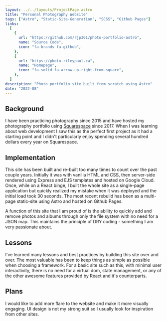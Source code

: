 ```yaml
---
layout: ../../layouts/ProjectPage.astro
title: "Personal Photography Website"
tags: ["Astro", "Static-Site-Generation", "SCSS", "Github Pages"]
links:
  [
    {
      url: "https://github.com/rjp301/photo-portfolio-astro",
      name: "Source Code",
      icon: "fa-brands fa-github",
    },
    {
      url: "https://photo.rileypaul.ca",
      name: "Homepage",
      icon: "fa-solid fa-arrow-up-right-from-square",
    },
  ]
description: "Photo portfolio site built from scratch using Astro"
date: "2022-08"
---
```


## Background

I have been practicing photography since 2015 and have hosted my photography portfolio using [Squarespace](https://www.squarespace.com/) since 2017. When I was learning about web development I saw this as the perfect first project as it had a starting point and I didn't particularly enjoy spending several hundred dollars every year on Squarespace.

## Implementation

This site has been built and re-built too many times to count over the past couple years. Initially it was with vanilla HTML and CSS, then server-side rendered using Express and EJS templates and hosted on Google Cloud. Once, while on a React binge, I built the whole site as a single-page application but quickly realized my mistake when it was deployed and the initial load took 30 seconds. The most recent rebuild has been as a multi-page static-site using Astro and hosted on Github Pages.

A function of this site that I am proud of is the ability to quickly add and remove photos and albums through only the file system with no need for a JSON map. This maintains the principle of DRY coding - something I am very passionate about.

## Lessons

I've learned many lessons and best practices by building this site over and over. The most valuable has been to keep things as simple as possible when choosing a framework. For a basic site such as this, with minimal user interactivity, there is no need for a virtual dom, state management, or any of the other awesome features provided by React and it's counterparts.

## Plans

I would like to add more flare to the website and make it more visually engaging. UI design is not my strong suit so I usually look for inspiration from other sites.
